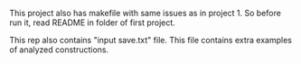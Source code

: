 This project also has makefile with same issues as in project 1. So before run it, read README in folder of first project.

This rep also contains "input save.txt" file. This file contains extra examples of analyzed constructions.
